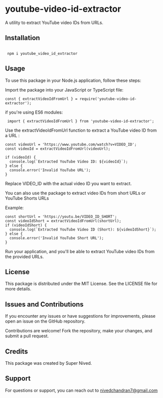 # youtube-video-id-extractor

A utility to extract YouTube video IDs from URLs.

## Installation

```

 npm i youtube_video_id_extractor

```

## Usage


To use this package in your Node.js application, follow these steps:

Import the package into your JavaScript or TypeScript file:

``` 
const { extractVideoIdFromUrl } = require('youtube-video-id-extractor');

```

if you're using ES6 modules:

```
 import { extractVideoIdFromUrl } from 'youtube-video-id-extractor';

```




Use the extractVideoIdFromUrl function to extract a YouTube video ID from a URL :

```
const videoUrl = 'https://www.youtube.com/watch?v=VIDEO_ID';
const videoId = extractVideoIdFromUrl(videoUrl);

if (videoId) {
  console.log(`Extracted YouTube Video ID: ${videoId}`);
} else {
  console.error('Invalid YouTube URL');
}

 ```
Replace VIDEO_ID with the actual video ID you want to extract.

You can also use the package to extract video IDs from short URLs or YouTube Shorts URLs


Example:


```
const shortUrl = 'https://youtu.be/VIDEO_ID_SHORT';
const videoIdShort = extractVideoIdFromUrl(shortUrl);
if (videoIdShort) {
  console.log(`Extracted YouTube Video ID (Short): ${videoIdShort}`);
} else {
  console.error('Invalid YouTube Short URL');
}

 ```





Run your application, and you'll be able to extract YouTube video IDs from the provided URLs.


## License



This package is distributed under the MIT License. See the LICENSE file for more details.

## Issues and Contributions

If you encounter any issues or have suggestions for improvements, please open an issue on the GitHub repository.

Contributions are welcome! Fork the repository, make your changes, and submit a pull request.


## Credits

This package was created by Super Nived.

## Support

For questions or support, you can reach out to  nivedchandran7@gmail.com




